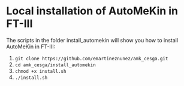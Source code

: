 # Local installation of AutoMeKin in FT-III

The scripts in the folder install_automekin will show you how to install AutoMeKin in FT-III:

1. `git clone https://github.com/emartineznunez/amk_cesga.git`
2. `cd amk_cesga/install_automekin`
4. `chmod +x install.sh`
5. `./install.sh`

